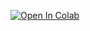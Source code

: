 [![Open In Colab](https://colab.research.google.com/assets/colab-badge.svg)](https://colab.research.google.com/github/jakeroseboro/ai_music_visualizer/blob/main/notebooks/colab.ipynb)
